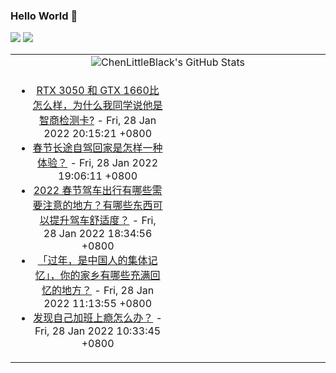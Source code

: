 ### Hello World 👋

[![](https://img.shields.io/badge/@ChenLittleBlack-1a6c81?style=flat&logo=java&logoColor=1a6c81&label=Java&colorA=ffffff)](https://www.java.com/)
[![](https://img.shields.io/badge/@ChenLittleBlack-41b883?style=flat&logo=vuedotjs&logoColor=41b883&label=Vue&colorA=ffffff)](https://cn.vuejs.org/)

<table>
<tr>
<td colspan="2" style="text-align: center;">
<img alt="ChenLittleBlack's GitHub Stats" src="https://github-readme-stats.vercel.app/api?username=ChenLittleBlack&show_icons=true&icon_color=CE1D2D&text_color=718096&bg_color=ffffff&hide_title=true" />
</td>
</tr>
<tr>
<td align="center" valign="middle">

<!-- START_SECTION:blog -->
* <a href='http://www.zhihu.com/question/461380156/answer/2326616016?utm_campaign=rss&utm_medium=rss&utm_source=rss&utm_content=title' target='_blank'>RTX 3050 和 GTX 1660比怎么样，为什么我同学说他是智商检测卡?</a> - Fri, 28 Jan 2022 20:15:21 +0800
* <a href='http://www.zhihu.com/question/265769952/answer/2328376096?utm_campaign=rss&utm_medium=rss&utm_source=rss&utm_content=title' target='_blank'>春节长途自驾回家是怎样一种体验？</a> - Fri, 28 Jan 2022 19:06:11 +0800
* <a href='http://www.zhihu.com/question/511508376/answer/2328362103?utm_campaign=rss&utm_medium=rss&utm_source=rss&utm_content=title' target='_blank'>2022 春节驾车出行有哪些需要注意的地方？有哪些东西可以提升驾车舒适度？</a> - Fri, 28 Jan 2022 18:34:56 +0800
* <a href='http://www.zhihu.com/question/509979111/answer/2327877344?utm_campaign=rss&utm_medium=rss&utm_source=rss&utm_content=title' target='_blank'>「过年，是中国人的集体记忆」，你的家乡有哪些充满回忆的地方？</a> - Fri, 28 Jan 2022 11:13:55 +0800
* <a href='http://www.zhihu.com/question/509678375/answer/2326282351?utm_campaign=rss&utm_medium=rss&utm_source=rss&utm_content=title' target='_blank'>发现自己加班上瘾怎么办？</a> - Fri, 28 Jan 2022 10:33:45 +0800
<!-- END_SECTION:blog -->

</td>
<td valign="middle" width="50%">

<!-- START_SECTION:douban -->

<!-- END_SECTION:douban -->

</td>
</tr>
</table>
